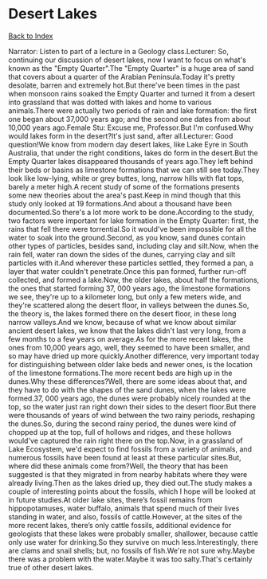 # Desert Lakes
[Back to Index](https://github.com/windows10010/tpoExtractor/blob/master/README.md)

Narrator: Listen to part of a lecture in a Geology class.Lecturer: So, continuing our discussion of desert lakes, now I want to focus on what's known as the "Empty Quarter".The "Empty Quarter" is a huge area of sand that covers about a quarter of the Arabian Peninsula.Today it's pretty desolate, barren and extremely hot.But there've been times in the past when monsoon rains soaked the Empty Quarter and turned it from a desert into grassland that was dotted with lakes and home to various animals.There were actually two periods of rain and lake formation: the first one began about 37,000 years ago; and the second one dates from about 10,000 years ago.Female Stu: Excuse me, Professor.But I'm confused.Why would lakes form in the desert?It's just sand, after all.Lecturer: Good question!We know from modern day desert lakes, like Lake Eyre in South Australia, that under the right conditions, lakes do form in the desert.But the Empty Quarter lakes disappeared thousands of years ago.They left behind their beds or basins as limestone formations that we can still see today.They look like low-lying, white or grey buttes, long, narrow hills with flat tops, barely a meter high.A recent study of some of the formations presents some new theories about the area's past.Keep in mind though that this study only looked at 19 formations.And about a thousand have been documented.So there's a lot more work to be done.According to the study, two factors were important for lake formation in the Empty Quarter: first, the rains that fell there were torrential.So it would've been impossible for all the water to soak into the ground.Second, as you know, sand dunes contain other types of particles, besides sand, including clay and silt.Now, when the rain fell, water ran down the sides of the dunes, carrying clay and silt particles with it.And wherever these particles settled, they formed a pan, a layer that water couldn't penetrate.Once this pan formed, further run-off collected, and formed a lake.Now, the older lakes, about half the formations, the ones that started forming 37, 000 years ago, the limestone formations we see, they're up to a kilometer long, but only a few meters wide, and they're scattered along the desert floor, in valleys between the dunes.So, the theory is, the lakes formed there on the desert floor, in these long narrow valleys.And we know, because of what we know about similar ancient desert lakes, we know that the lakes didn't last very long, from a few months to a few years on average.As for the more recent lakes, the ones from 10,000 years ago, well, they seemed to have been smaller, and so may have dried up more quickly.Another difference, very important today for distinguishing between older lake beds and newer ones, is the location of the limestone formations.The more recent beds are high up in the dunes.Why these differences?Well, there are some ideas about that, and they have to do with the shapes of the sand dunes, when the lakes were formed.37, 000 years ago, the dunes were probably nicely rounded at the top, so the water just ran right down their sides to the desert floor.But there were thousands of years of wind between the two rainy periods, reshaping the dunes.So, during the second rainy period, the dunes were kind of chopped up at the top, full of hollows and ridges, and these hollows would've captured the rain right there on the top.Now, in a grassland of Lake Ecosystem, we'd expect to find fossils from a variety of animals, and numerous fossils have been found at least at these particular sites.But, where did these animals come from?Well, the theory that has been suggested is that they migrated in from nearby habitats where they were already living.Then as the lakes dried up, they died out.The study makes a couple of interesting points about the fossils, which I hope will be looked at in future studies.At older lake sites, there’s fossil remains from hippopotamuses, water buffalo, animals that spend much of their lives standing in water, and also, fossils of cattle.However, at the sites of the more recent lakes, there’s only cattle fossils, additional evidence for geologists that these lakes were probably smaller, shallower, because cattle only use water for drinking.So they survive on much less.Interestingly, there are clams and snail shells; but, no fossils of fish.We're not sure why.Maybe there was a problem with the water.Maybe it was too salty.That's certainly true of other desert lakes. 